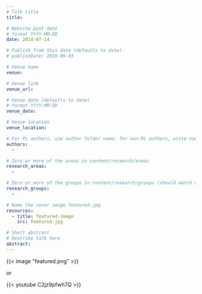 ```yaml
---
# Talk title
title:

# Website post date
# format YYYY-MM-DD
date: 2014-07-14

# Publish from this date (defaults to date)
# publishDate: 2019-09-03

# Venue name
venue:

# Venue link
venue_url:

# Venue date (defaults to date)
# format YYYY-MM-DD
venue_date:

# Venue location
venue_location:

# For PL authors, use author folder name; for non-PL authors, write name as in paper within ""
authors:
  -

# Zero or more of the areas in content/research/areas
research_areas:
  -

# Zero or more of the groups in content/research/groups (should match author membership)
research_groups:
  -

# Name the cover image featured.jpg
resources:
  - title: featured-image
    src: featured.jpg

# Short abstract
# Describe talk here
abstract:    
---
```


{{< image "featured.png" >}}

or

{{< youtube C2jz9pfwh7Q >}}
